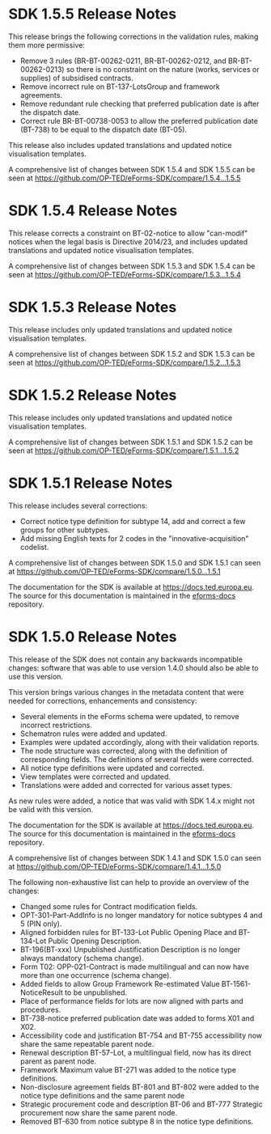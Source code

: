 # SDK 1.5.5 Release Notes

This release brings the following corrections in the validation rules, making them more permissive:

* Remove 3 rules (BR-BT-00262-0211, BR-BT-00262-0212, and BR-BT-00262-0213) so there is no constraint on the nature (works, services or supplies) of subsidised contracts.
* Remove incorrect rule on BT-137-LotsGroup and framework agreements.
* Remove redundant rule checking that preferred publication date is after the dispatch date.
* Correct rule BR-BT-00738-0053 to allow the preferred publication date (BT-738) to be equal to the dispatch date (BT-05).

This release also includes updated translations and updated notice visualisation templates.

A comprehensive list of changes between SDK 1.5.4 and SDK 1.5.5 can be seen at <https://github.com/OP-TED/eForms-SDK/compare/1.5.4...1.5.5>

# SDK 1.5.4 Release Notes

This release corrects a constraint on BT-02-notice to allow "can-modif" notices when the legal basis is Directive 2014/23, and includes updated translations and updated notice visualisation templates.

A comprehensive list of changes between SDK 1.5.3 and SDK 1.5.4 can be seen at <https://github.com/OP-TED/eForms-SDK/compare/1.5.3...1.5.4>

# SDK 1.5.3 Release Notes

This release includes only updated translations and updated notice visualisation templates.

A comprehensive list of changes between SDK 1.5.2 and SDK 1.5.3 can be seen at <https://github.com/OP-TED/eForms-SDK/compare/1.5.2...1.5.3>


# SDK 1.5.2 Release Notes

This release includes only updated translations and updated notice visualisation templates.

A comprehensive list of changes between SDK 1.5.1 and SDK 1.5.2 can be seen at <https://github.com/OP-TED/eForms-SDK/compare/1.5.1...1.5.2>


# SDK 1.5.1 Release Notes

This release includes several corrections:

* Correct notice type definition for subtype 14, add and correct a few groups for other subtypes.
* Add missing English texts for 2 codes in the "innovative-acquisition" codelist.

A comprehensive list of changes between SDK 1.5.0 and SDK 1.5.1 can seen at <https://github.com/OP-TED/eForms-SDK/compare/1.5.0...1.5.1>

The documentation for the SDK is available at <https://docs.ted.europa.eu>. The source for this documentation is maintained in the [eforms-docs](https://github.com/OP-TED/eforms-docs) repository.


# SDK 1.5.0 Release Notes

This release of the SDK does not contain any backwards incompatible changes: software that was able to use version 1.4.0 should also be able to use this version.

This version brings various changes in the metadata content that were needed for corrections, enhancements and consistency:

* Several elements in the eForms schema were updated, to remove incorrect restrictions.
* Schematron rules were added and updated.
* Examples were updated accordingly, along with their validation reports.
* The node structure was corrected, along with the definition of corresponding fields. The definitions of several fields were corrected.
* All notice type definitions were updated and corrected.
* View templates were corrected and updated.
* Translations were added and corrected for various asset types.

As new rules were added, a notice that was valid with SDK 1.4.x might not be valid with this version.

The documentation for the SDK is available at <https://docs.ted.europa.eu>. The source for this documentation is maintained in the [eforms-docs](https://github.com/OP-TED/eforms-docs) repository.

A comprehensive list of changes between SDK 1.4.1 and SDK 1.5.0 can seen at <https://github.com/OP-TED/eForms-SDK/compare/1.4.1...1.5.0>

The following non-exhaustive list can help to provide an overview of the changes:

* Changed some rules for Contract modification fields.
* OPT-301-Part-AddInfo is no longer mandatory for notice subtypes 4 and 5 (PIN only).
* Aligned forbidden rules for BT-133-Lot Public Opening Place and BT-134-Lot Public Opening Description.
* BT-196(BT-xxx) Unpublished Justification Description is no longer always mandatory (schema change).
* Form T02: OPP-021-Contract is made multilingual and can now have more than one occurrence (schema change).
* Added fields to allow Group Framework Re-estimated Value BT-1561-NoticeResult to be unpublished.
* Place of performance fields for lots are now aligned with parts and procedures.
* BT-738-notice preferred publication date was added to forms X01 and X02.
* Accessibility code and justification BT-754 and BT-755 accessibility now share the same repeatable parent node.
* Renewal description BT-57-Lot, a multilingual field, now has its direct parent as parent node.
* Framework Maximum value BT-271 was added to the notice type definitions.
* Non-disclosure agreement fields BT-801 and BT-802 were added to the notice type definitions and the same parent node
* Strategic procurement code and description BT-06 and BT-777 Strategic procurement now share the same parent node.
* Removed BT-630 from notice subtype 8 in the notice type definitions.
